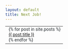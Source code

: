 ```yaml
---
layout: default
title: Next Job!
---
```

<table align="center" class="list_block block-6" width="100%" border="0" cellpadding="10" cellspacing="0" role="presentation" style="mso-table-lspace: 0pt; mso-table-rspace: 0pt; word-break: break-word; color: #292f33; direction: ltr; font-family: 'Roboto', Tahoma, Verdana, Segoe, sans-serif; font-size: 14px; font-weight: 400; letter-spacing: 0px; line-height: 1.2; text-align: left; mso-line-height-alt: 17px;">
 <tr>
  <td class="pad">
   <div style="margin-left:-20px">
    <ul style="margin-top: 0; margin-bottom: 0; list-style-type: revert;">
     {% for post in site.posts %}<li style="Margin: 0 0 0 0;"><a href="{{ post.url }}">{{ post.title }}</a></li>{% endfor %}
     <!--<li style="Margin: 0 0 0 0;">Esta é uma lista não ordenada</li>-->
    </ul>
   </div>
  </td>
 </tr>
</table>
